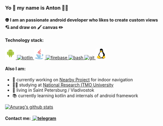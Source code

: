 ### Yo :vulcan_salute: my name is Anton :man_technologist:

#### :alien: I am an passionate android developer who likes to create custom views :cupid: and draw on :paintbrush: canvas :pencil2:

#### Technology stack:
<p align="left"> <a href="https://developer.android.com" target="_blank"> <img src="https://raw.githubusercontent.com/devicons/devicon/master/icons/android/android-original-wordmark.svg" alt="android" width="35" height="35"/> </a> <a href="https://kotlinlang.org" target="_blank"> <img src="https://www.vectorlogo.zone/logos/kotlinlang/kotlinlang-icon.svg" alt="kotlin" width="35" height="35"/> </a> <a href="https://www.java.com" target="_blank"> <img src="https://raw.githubusercontent.com/devicons/devicon/master/icons/java/java-original.svg" alt="java" width="35" height="35"/> </a> <a href="https://firebase.google.com/" target="_blank"> <img src="https://www.vectorlogo.zone/logos/firebase/firebase-icon.svg" alt="firebase" width="35" height="35"/> </a> <a href="https://www.gnu.org/software/bash/" target="_blank"> <img src="https://www.vectorlogo.zone/logos/gnu_bash/gnu_bash-icon.svg" alt="bash" width="35" height="35"/> </a> <a href="https://www.figma.com/" target="_blank"> <img src="https://www.vectorlogo.zone/logos/git-scm/git-scm-icon.svg" alt="git" width="35" height="35"/> </a> <a href="https://www.linux.org/" target="_blank"> <img src="https://raw.githubusercontent.com/devicons/devicon/master/icons/linux/linux-original.svg" alt="linux" width="35" height="35"/> </a> </p>

#### Also I am:
- :round_pushpin: currently working on [Nearby Project](https://github.com/PrincePepper/MestoRidom) for indoor navigation
- :man_student: studying at [National Research ITMO University](https://en.itmo.ru/en/)
- :city_sunset: living in Saint Petersburg / Vladivostok
- :books: currently learning kotlin and internals of android framework

[![Anurag's github stats](https://github-readme-stats.vercel.app/api/top-langs/?username=antonasmirko&show_icons=true&theme=darcula&layout=compact)](https://github.com/anuraghazra/github-readme-stats)

#### Contact me:&nbsp;<a href="https://t.me/InFameBoy" target="_blank"> <img src="https://upload.wikimedia.org/wikipedia/commons/8/82/Telegram_logo.svg" alt="telegram" width="20" height="20"/> </a>
